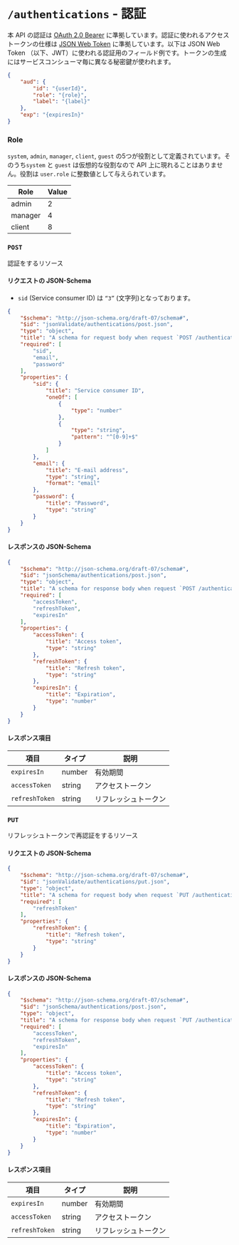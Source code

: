 # `/authentications` - 認証

本 API の認証は [OAuth 2.0 Bearer](https://tools.ietf.org/html/rfc6750) に準拠しています。認証に使われるアクセストークンの仕様は [JSON Web Token](https://tools.ietf.org/html/rfc7519) に準拠しています。以下は JSON Web Token （以下、JWT）に使われる認証用のフィールド例です。トークンの生成にはサービスコンシューマ毎に異なる秘密鍵が使われます。

```json
{
	"aud": {
		"id": "{userId}",
		"role": "{role}",
		"label": "{label}"
	},
	"exp": "{expiresIn}"
}
```

### Role

`system`, `admin`, `manager`, `client`, `guest` の5つが役割として定義されています。そのうち`system` と `guest` は仮想的な役割なので API 上に現れることはありません。役割は `user.role` に整数値として与えられています。

| Role | Value |
| --- | --- |
| admin | 2 |
| manager | 4 |
| client | 8 |

### `POST`

認証をするリソース

#### リクエストの JSON-Schema

* `sid` (Service consumer ID) は `“3”` (文字列)となっております。

```json
{
	"$schema": "http://json-schema.org/draft-07/schema#",
	"$id": "jsonValidate/authentications/post.json",
	"type": "object",
	"title": "A schema for request body when request `POST /authentications`.",
	"required": [
		"sid",
		"email",
		"password"
	],
	"properties": {
		"sid": {
			"title": "Service consumer ID",
			"oneOf": [
				{
					"type": "number"
				},
				{
					"type": "string",
					"pattern": "^[0-9]+$"
				}
			]
		},
		"email": {
			"title": "E-mail address",
			"type": "string",
			"format": "email"
		},
		"password": {
			"title": "Password",
			"type": "string"
		}
	}
}
```

#### レスポンスの JSON-Schema

```json
{
	"$schema": "http://json-schema.org/draft-07/schema#",
	"$id": "jsonSchema/authentications/post.json",
	"type": "object",
	"title": "A schema for response body when request `POST /authentications`.",
	"required": [
		"accessToken",
		"refreshToken",
		"expiresIn"
	],
	"properties": {
		"accessToken": {
			"title": "Access token",
			"type": "string"
		},
		"refreshToken": {
			"title": "Refresh token",
			"type": "string"
		},
		"expiresIn": {
			"title": "Expiration",
			"type": "number"
		}
	}
}
```

#### レスポンス項目

| 項目 | タイプ | 説明 |
|-----|-------|------|
| `expiresIn` | number | 有効期間 |
| `accessToken` | string | アクセストークン |
| `refreshToken` | string | リフレッシュトークン |

### `PUT`

リフレッシュトークンで再認証をするリソース

#### リクエストの JSON-Schema

```json
{
	"$schema": "http://json-schema.org/draft-07/schema#",
	"$id": "jsonValidate/authentications/put.json",
	"type": "object",
	"title": "A schema for request body when request `PUT /authentications`.",
	"required": [
		"refreshToken"
	],
	"properties": {
		"refreshToken": {
			"title": "Refresh token",
			"type": "string"
		}
	}
}
```

#### レスポンスの JSON-Schema

```json
{
	"$schema": "http://json-schema.org/draft-07/schema#",
	"$id": "jsonSchema/authentications/post.json",
	"type": "object",
	"title": "A schema for response body when request `PUT /authentications`.",
	"required": [
		"accessToken",
		"refreshToken",
		"expiresIn"
	],
	"properties": {
		"accessToken": {
			"title": "Access token",
			"type": "string"
		},
		"refreshToken": {
			"title": "Refresh token",
			"type": "string"
		},
		"expiresIn": {
			"title": "Expiration",
			"type": "number"
		}
	}
}
```

#### レスポンス項目

| 項目 | タイプ | 説明 |
|-----|-------|------|
| `expiresIn` | number | 有効期間 |
| `accessToken` | string | アクセストークン |
| `refreshToken` | string | リフレッシュトークン |
